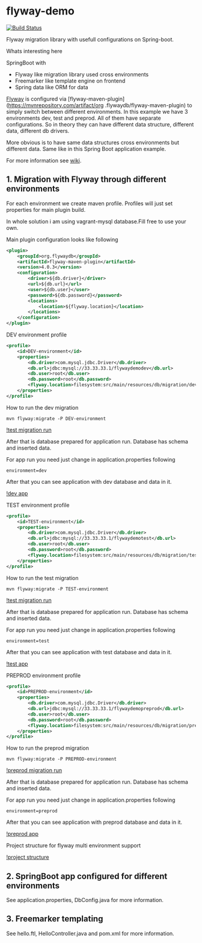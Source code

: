# flyway-demo

[![Build Status](https://travis-ci.org/peterszatmary/flyway-demo.svg?branch=master)](https://travis-ci.org/peterszatmary/flyway-demo)

Flyway migration library with usefull configurations on Spring-boot.

Whats interesting here

SpringBoot with
- Flyway like migration library used cross environments
- Freemarker like template engine on frontend
- Spring data like ORM for data

[Flyway](https://flywaydb.org/) is configured via [flyway-maven-plugin](https://mvnrepository.com/artifact/org
.flywaydb/flyway-maven-plugin) to simply switch between different environments.
In this example we have 3 environments dev, test and preprod. All of them have separate
configurations. So in theory they can have different data structure, different data, different db
 drivers.

More obvious is to have same data structures cross environments but different data. Same like in
this Spring Boot application example.

For more information see [wiki](https://github.com/peterszatmary/flyway-demo/wiki).

## 1. Migration with Flyway through different environments

For each environment we create maven profile. Profiles will just set properties for main plugin
build.

In whole solution i am using vagrant-mysql database.Fill free to use your own.

Main plugin configuration looks like following

```xml
<plugin>
    <groupId>org.flywaydb</groupId>
    <artifactId>flyway-maven-plugin</artifactId>
    <version>4.0.3</version>
    <configuration>
        <driver>${db.driver}</driver>
        <url>${db.url}</url>
        <user>${db.user}</user>
        <password>${db.password}</password>
        <locations>
            <location>${flyway.location}</location>
        </locations>
    </configuration>
</plugin>

```

DEV environment profile

```xml
<profile>
    <id>DEV-environment</id>
    <properties>
        <db.driver>com.mysql.jdbc.Driver</db.driver>
        <db.url>jdbc:mysql://33.33.33.1/flywaydemodev</db.url>
        <db.user>root</db.user>
        <db.password>root</db.password>
        <flyway.location>filesystem:src/main/resources/db/migration/dev</flyway.location>
    </properties>
</profile>
```

How to run the dev migration

```
mvn flyway:migrate -P DEV-environment
```

[!test migration run](https://github.com/peterszatmary/just-like-that/blob/master/imgs/flyway-demo/test-migration-run.png)


After that is database prepared for application run. Database has schema and inserted data.


For app run you need just change in application.properties following

```
environment=dev
```

After that you can see application with dev database and data in it.

[!dev app](https://github.com/peterszatmary/just-like-that/blob/master/imgs/flyway-demo/dev-app.png)



TEST environment profile

```xml
<profile>
    <id>TEST-environment</id>
    <properties>
        <db.driver>com.mysql.jdbc.Driver</db.driver>
        <db.url>jdbc:mysql://33.33.33.1/flywaydemotest</db.url>
        <db.user>root</db.user>
        <db.password>root</db.password>
        <flyway.location>filesystem:src/main/resources/db/migration/test</flyway.location>
    </properties>
</profile>
```

How to run the test migration

```
mvn flyway:migrate -P TEST-environment
```

[!test migration run](https://github.com/peterszatmary/just-like-that/blob/master/imgs/flyway-demo/test-migration-run.png)


After that is database prepared for application run. Database has schema and inserted data.


For app run you need just change in application.properties following

```
environment=test
```

After that you can see application with test database and data in it.

[!test app](https://github.com/peterszatmary/just-like-that/blob/master/imgs/flyway-demo/test-app.png)




PREPROD environment profile

```xml
<profile>
    <id>PREPROD-environment</id>
    <properties>
        <db.driver>com.mysql.jdbc.Driver</db.driver>
        <db.url>jdbc:mysql://33.33.33.1/flywaydemopreprod</db.url>
        <db.user>root</db.user>
        <db.password>root</db.password>
        <flyway.location>filesystem:src/main/resources/db/migration/preprod</flyway.location>
    </properties>
</profile>
```

How to run the preprod migration

```
mvn flyway:migrate -P PREPROD-environment
```

[!preprod migration run](https://github.com/peterszatmary/just-like-that/blob/master/imgs/flyway-demo/preprod-migration-run.png)

After that is database prepared for application run. Database has schema and inserted data.


For app run you need just change in application.properties following

```
environment=preprod
```

After that you can see application with preprod database and data in it.

[!preprod app](https://github.com/peterszatmary/just-like-that/blob/master/imgs/flyway-demo/preprod-app.png)


Project structure for flyway multi environment support

[!project structure](https://github.com/peterszatmary/just-like-that/blob/master/imgs/flyway-demo/project-structure.png)


## 2. SpringBoot app configured for different environments

See application.properties, DbConfig.java for more information.

## 3. Freemarker templating

See hello.ftl, HelloController.java and pom.xml for more information.




